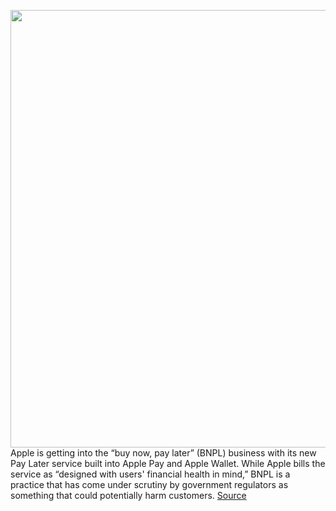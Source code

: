 <img src='https://cdn.vox-cdn.com/thumbor/w-TFNqGGDoQfnwCp13bMGidTR8w=/0x0:2040x1360/1200x800/filters:focal(857x517:1183x843)/cdn.vox-cdn.com/uploads/chorus_image/image/70957111/acastro_170731_1777_0002_v1.0.jpg' width='700px' /><br/>
Apple is getting into the “buy now, pay later” (BNPL) business with its new Pay Later service built into Apple Pay and Apple Wallet. While Apple bills the service as “designed with users' financial health in mind,” BNPL is a practice that has come under scrutiny by government regulators as something that could potentially harm customers.
<a href='https://www.theverge.com/2022/6/8/23157184/ugly-economics-behind-apple-buy-now-pay-later-system-bnpl'> Source <a/>